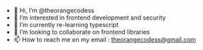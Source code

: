 - 👋 Hi, I’m @theorangecodess
- 👀 I’m interested in frontend development and security
- 🌱 I’m currently re-learning typescript
- 💞️ I’m looking to collaborate on frontend libraries
- 📫 How to reach me on my email : theorangecodess@gmail.com

<!---
theorangecodess is a ✨ special ✨ repository because its `README.md` (this file) appears on your GitHub profile.
You can click the Preview link to take a look at your changes.
--->
